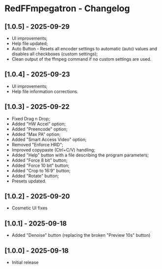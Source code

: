# RedFFmpegatron - Changelog
## [1.0.5] - 2025-09-29
- UI improvements;
- Help file updated;
- Auto Button - Resets all encoder settings to automatic (auto) values and disables all checkboxes (custom settings);
- Clean output of the ffmpeg command if no custom settings are used.

## [1.0.4] - 2025-09-23
- UI improvements;
- Help file information corrections.

## [1.0.3] - 2025-09-22
- Fixed Drag n Drop;
- Added "HW Accel" option;
- Added "Preencode" option;
- Added "Max PA" option;
- Added "Smart Access Video" option;
- Removed "Enforce HRD";
- Improved copypaste (Ctrl+C/V) handling;
- Added "Help" button with a file describing the program parameters;
- Added "Force 8 bit" button;
- Added "Force 10 bit" button;
- Added "Crop to 16:9" button;
- Added "Rotate" button;
- Presets updated.

## [1.0.2] - 2025-09-20
- Cosmetic UI fixes

## [1.0.1] - 2025-09-18
- Added "Denoise" button (replacing the broken "Preview 10s" button)

## [1.0.0] - 2025-09-18
- Initial release
